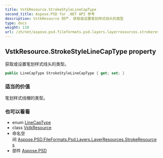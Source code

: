 ```yaml
---
title: VstkResource.StrokeStyleLineCapType
second_title: Aspose.PSD for .NET API 参考
description: VstkResource 财产. 获取或设置笔划样式线头的类型
type: docs
weight: 110
url: /zh/net/aspose.psd.fileformats.psd.layers.layerresources.strokeresources/vstkresource/strokestylelinecaptype/
---
```

## VstkResource.StrokeStyleLineCapType property

获取或设置笔划样式线头的类型。

```csharp
public LineCapType StrokeStyleLineCapType { get; set; }
```

### 适当的价值

笔划样式线帽的类型。

### 也可以看看

* enum [LineCapType](../../linecaptype/)
* class [VstkResource](../)
* 命名空间 [Aspose.PSD.FileFormats.Psd.Layers.LayerResources.StrokeResources](../../vstkresource/)
* 部件 [Aspose.PSD](../../../)


